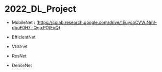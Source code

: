 # 2022_DL_Project


- MobileNet : (https://colab.research.google.com/drive/1EuycoCVVuNml-dboF0H7i-QgixPOtEuQ)

- EfficientNet

- VGGnet

- ResNet

- DenseNet

